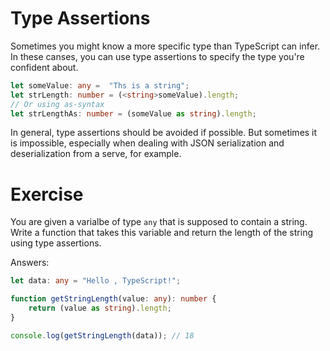 # Type Assertions

Sometimes you might know a more specific type than TypeScript can infer. In these canses, you can use type assertions to specify the type you're confident about.

```ts
let someValue: any =  "Ths is a string";
let strLength: number = (<string>someValue).length;
// Or using as-syntax
let strLengthAs: number = (someValue as string).length;

```

In general, type assertions should be avoided if possible. But sometimes it is impossible, especially when dealing with JSON serialization and deserialization from a serve, for example.

# Exercise

You are given a varialbe of type ``` any ``` that is supposed to contain a string. Write a function that takes this variable and return the length of the string using type assertions.

Answers:

```ts
let data: any = "Hello , TypeScript!";

function getStringLength(value: any): number {
    return (value as string).length;
}

console.log(getStringLength(data)); // 18
```

